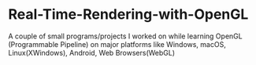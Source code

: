 # Real-Time-Rendering-with-OpenGL
A couple of small programs/projects I worked on while learning OpenGL (Programmable Pipeline) on major platforms like Windows, macOS, Linux(XWindows), Android, Web Browsers(WebGL)
